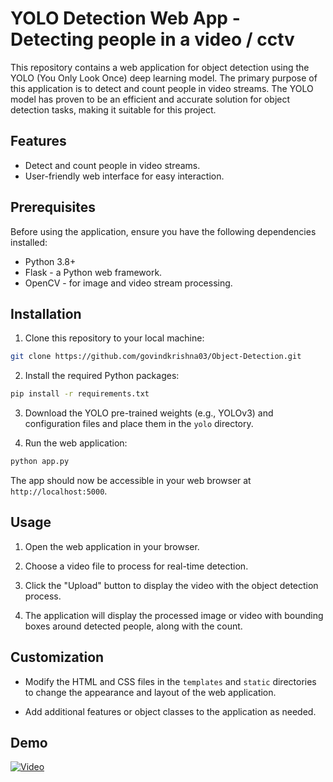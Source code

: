 # YOLO Detection Web App - Detecting people in a video / cctv

This repository contains a web application for object detection using the YOLO (You Only Look Once) deep learning model. The primary purpose of this application is to detect and count people in video streams. The YOLO model has proven to be an efficient and accurate solution for object detection tasks, making it suitable for this project.

## Features

- Detect and count people in video streams.
- User-friendly web interface for easy interaction.

## Prerequisites

Before using the application, ensure you have the following dependencies installed:

- Python 3.8+
- Flask - a Python web framework.
- OpenCV - for image and video stream processing.

## Installation

1. Clone this repository to your local machine:

```bash
git clone https://github.com/govindkrishna03/Object-Detection.git
```

2. Install the required Python packages:

```bash
pip install -r requirements.txt
```

3. Download the YOLO pre-trained weights (e.g., YOLOv3) and configuration files and place them in the `yolo` directory.

4. Run the web application:

```bash
python app.py
```

The app should now be accessible in your web browser at `http://localhost:5000`.

## Usage

1. Open the web application in your browser.

2. Choose a video file to process for real-time detection.

3. Click the "Upload" button to display the video with the object detection process.

4. The application will display the processed image or video with bounding boxes around detected people, along with the count.

## Customization

- Modify the HTML and CSS files in the `templates` and `static` directories to change the appearance and layout of the web application.

- Add additional features or object classes to the application as needed.

## Demo
[![Video]('yolojpg')]('Demo.webm')
